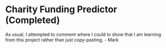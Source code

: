 # Charity Funding Predictor (Completed)
As usual, I attempted to comment where I could to show that I am learning from this project rather than just copy-pasting. - Mark
